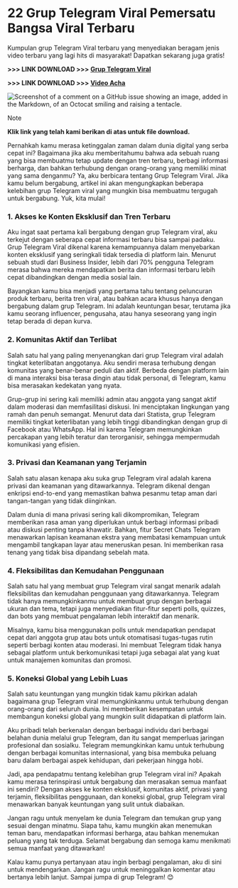 # 22 Grup Telegram Viral Pemersatu Bangsa Viral Terbaru

Kumpulan grup Telegram Viral terbaru yang menyediakan beragam jenis video terbaru yang lagi hits di masyarakat! Dapatkan sekarang juga gratis!

**>>> LINK DOWNLOAD >>> [Grup Telegram Viral](https://kkpbalikpapan.id/teknologi/aplikasi/link-grup-telegram-viral-video-mesuem-indo-terbaru-pemersatu-bangsa/#google_vignette)**

**>>> LINK DOWNLOAD >>> [Video Acha](https://yandex-semua-film.kkpbalikpapan.id/)**

![Screenshot of a comment on a GitHub issue showing an image, added in the Markdown, of an Octocat smiling and raising a tentacle.](https://kkpbalikpapan.id/wp-content/uploads/2024/08/Grup-Telegram-Viral-2.jpg)

> [!NOTE]
> **Klik link yang telah kami berikan di atas untuk file download.**

Pernahkah kamu merasa ketinggalan zaman dalam dunia digital yang serba cepat ini? Bagaimana jika aku memberitahumu bahwa ada sebuah ruang yang bisa membuatmu tetap update dengan tren terbaru, berbagi informasi berharga, dan bahkan terhubung dengan orang-orang yang memiliki minat yang sama denganmu? Ya, aku berbicara tentang Grup Telegram Viral. Jika kamu belum bergabung, artikel ini akan mengungkapkan beberapa kelebihan grup Telegram viral yang mungkin bisa membuatmu tergugah untuk bergabung. Yuk, kita mulai!

### 1. Akses ke Konten Eksklusif dan Tren Terbaru

Aku ingat saat pertama kali bergabung dengan grup Telegram viral, aku terkejut dengan seberapa cepat informasi terbaru bisa sampai padaku. Grup Telegram Viral dikenal karena kemampuannya dalam menyebarkan konten eksklusif yang seringkali tidak tersedia di platform lain. Menurut sebuah studi dari Business Insider, lebih dari 70% pengguna Telegram merasa bahwa mereka mendapatkan berita dan informasi terbaru lebih cepat dibandingkan dengan media sosial lain.

Bayangkan kamu bisa menjadi yang pertama tahu tentang peluncuran produk terbaru, berita tren viral, atau bahkan acara khusus hanya dengan bergabung dalam grup Telegram. Ini adalah keuntungan besar, terutama jika kamu seorang influencer, pengusaha, atau hanya seseorang yang ingin tetap berada di depan kurva.

### 2. Komunitas Aktif dan Terlibat

Salah satu hal yang paling menyenangkan dari grup Telegram viral adalah tingkat keterlibatan anggotanya. Aku sendiri merasa terhubung dengan komunitas yang benar-benar peduli dan aktif. Berbeda dengan platform lain di mana interaksi bisa terasa dingin atau tidak personal, di Telegram, kamu bisa merasakan kedekatan yang nyata.

Grup-grup ini sering kali memiliki admin atau anggota yang sangat aktif dalam moderasi dan memfasilitasi diskusi. Ini menciptakan lingkungan yang ramah dan penuh semangat. Menurut data dari Statista, grup Telegram memiliki tingkat keterlibatan yang lebih tinggi dibandingkan dengan grup di Facebook atau WhatsApp. Hal ini karena Telegram memungkinkan percakapan yang lebih teratur dan terorganisir, sehingga mempermudah komunikasi yang efisien.

### 3. Privasi dan Keamanan yang Terjamin

Salah satu alasan kenapa aku suka grup Telegram viral adalah karena privasi dan keamanan yang ditawarkannya. Telegram dikenal dengan enkripsi end-to-end yang memastikan bahwa pesanmu tetap aman dari tangan-tangan yang tidak diinginkan.

Dalam dunia di mana privasi sering kali dikompromikan, Telegram memberikan rasa aman yang diperlukan untuk berbagi informasi pribadi atau diskusi penting tanpa khawatir. Bahkan, fitur Secret Chats Telegram menawarkan lapisan keamanan ekstra yang membatasi kemampuan untuk mengambil tangkapan layar atau meneruskan pesan. Ini memberikan rasa tenang yang tidak bisa dipandang sebelah mata.

### 4. Fleksibilitas dan Kemudahan Penggunaan

Salah satu hal yang membuat grup Telegram viral sangat menarik adalah fleksibilitas dan kemudahan penggunaan yang ditawarkannya. Telegram tidak hanya memungkinkanmu untuk membuat grup dengan berbagai ukuran dan tema, tetapi juga menyediakan fitur-fitur seperti polls, quizzes, dan bots yang membuat pengalaman lebih interaktif dan menarik.

Misalnya, kamu bisa menggunakan polls untuk mendapatkan pendapat cepat dari anggota grup atau bots untuk otomatisasi tugas-tugas rutin seperti berbagi konten atau moderasi. Ini membuat Telegram tidak hanya sebagai platform untuk berkomunikasi tetapi juga sebagai alat yang kuat untuk manajemen komunitas dan promosi.

### 5. Koneksi Global yang Lebih Luas

Salah satu keuntungan yang mungkin tidak kamu pikirkan adalah bagaimana grup Telegram viral memungkinkanmu untuk terhubung dengan orang-orang dari seluruh dunia. Ini memberikan kesempatan untuk membangun koneksi global yang mungkin sulit didapatkan di platform lain.

Aku pribadi telah berkenalan dengan berbagai individu dari berbagai belahan dunia melalui grup Telegram, dan itu sangat memperluas jaringan profesional dan sosialku. Telegram memungkinkan kamu untuk terhubung dengan berbagai komunitas internasional, yang bisa membuka peluang baru dalam berbagai aspek kehidupan, dari pekerjaan hingga hobi.

Jadi, apa pendapatmu tentang kelebihan grup Telegram viral ini? Apakah kamu merasa terinspirasi untuk bergabung dan merasakan semua manfaat ini sendiri? Dengan akses ke konten eksklusif, komunitas aktif, privasi yang terjamin, fleksibilitas penggunaan, dan koneksi global, grup Telegram viral menawarkan banyak keuntungan yang sulit untuk diabaikan.

Jangan ragu untuk menyelam ke dunia Telegram dan temukan grup yang sesuai dengan minatmu. Siapa tahu, kamu mungkin akan menemukan teman baru, mendapatkan informasi berharga, atau bahkan menemukan peluang yang tak terduga. Selamat bergabung dan semoga kamu menikmati semua manfaat yang ditawarkan!

Kalau kamu punya pertanyaan atau ingin berbagi pengalaman, aku di sini untuk mendengarkan. Jangan ragu untuk meninggalkan komentar atau bertanya lebih lanjut. Sampai jumpa di grup Telegram! 😊
